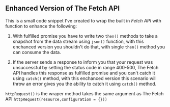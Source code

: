 ## Enhanced Version of The Fetch API

This is a small code snippet I've created to wrap the built in _Fetch API_ with function to enhance the following:

1. With fulfilled promise you have to write two `then()` methods to take a snapshot from the data stream using `json()` function, with this enchanced version you shouldn't do that, with single `then()` method you can consume the data.

2. If the server sends a response to inform you that your request was unsuccessful by setting the status code in range 400-500, The Fetch API handles this response as fulfilled promise and you can't catch it using `catch()` method, with this enchanced version this scenario will throw an error gives you the ability to catch it using `catch()` method.

`httpRequest()` is the wraper method takes the same argument as The Fetch API `httpRequest(resource,configuration = {}))`
